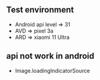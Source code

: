 ## Test environment
- Android api level => 31
- AVD => pixel 3a
- ARD => xiaomi 11 Ultra

## api not work in android
- Image.loadingIndicatorSource

